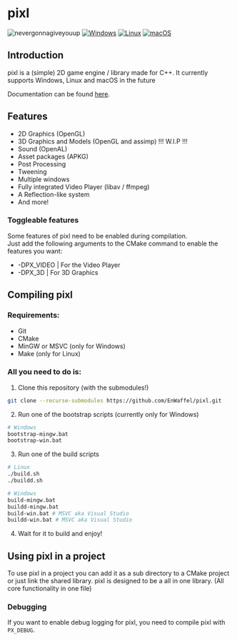# pixl

![nevergonnagiveyouup](https://img.shields.io/badge/status-active-brightgreen) [![Windows](https://custom-icon-badges.demolab.com/badge/Windows-0078D6?logo=windows11&logoColor=white)](#) [![Linux](https://img.shields.io/badge/Linux-FCC624?logo=linux&logoColor=black)](#) [![macOS](https://img.shields.io/badge/macOS-000000?logo=apple&logoColor=F0F0F0)](#)


## Introduction

pixl is a (simple) 2D game engine / library made for C++. It currently supports Windows, Linux and macOS in the future

Documentation can be found [here](https://github.com/EnWaffel/pixl/wiki).

## Features

- 2D Graphics (OpenGL)
- 3D Graphics and Models (OpenGL and assimp)  !!! W.I.P !!!
- Sound (OpenAL)
- Asset packages (APKG)
- Post Processing
- Tweening
- Multiple windows
- Fully integrated Video Player (libav / ffmpeg)
- A Reflection-like system
- And more!

### Toggleable features

Some features of pixl need to be enabled during compilation.  
Just add the following arguments to the CMake command to enable the features you want:
- -DPX_VIDEO | For the Video Player
- -DPX_3D | For 3D Graphics

## Compiling pixl

### Requirements:

- Git
- CMake
- MinGW or MSVC (only for Windows)
- Make (only for Linux)

### All you need to do is:

1. Clone this repository (with the submodules!)
```bash
git clone --recurse-submodules https://github.com/EnWaffel/pixl.git
```

2. Run one of the bootstrap scripts (currently only for Windows)
```bash
# Windows
bootstrap-mingw.bat
bootstrap-win.bat
```

3. Run one of the build scripts
```bash
# Linux
./build.sh
./buildd.sh

# Windows
build-mingw.bat
buildd-mingw.bat
build-win.bat # MSVC aka Visual Studio
buildd-win.bat # MSVC aka Visual Studio
```

4. Wait for it to build and enjoy!

## Using pixl in a project

To use pixl in a project you can add it as a sub directory to a CMake project or just link the shared library. pixl is designed to be a all in one library. (All core functionality in one file)

### Debugging

If you want to enable debug logging for pixl, you need to compile pixl with
```PX_DEBUG```.